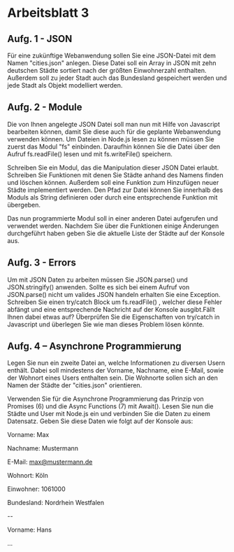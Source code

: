 # Arbeitsblatt 3

## Aufg. 1 - JSON
Für eine zukünftige Webanwendung sollen Sie eine JSON-Datei mit dem Namen "cities.json" anlegen. Diese Datei soll ein Array in JSON mit zehn deutschen Städte sortiert nach der größten Einwohnerzahl enthalten. Außerdem soll zu jeder Stadt auch das Bundesland gespeichert werden und jede Stadt als Objekt modelliert werden.

## Aufg.  2 - Module
Die von Ihnen angelegte JSON Datei soll man nun mit Hilfe von Javascript bearbeiten können, damit Sie diese auch für die geplante Webanwendung verwenden können. Um Dateien in Node.js lesen zu können müssen Sie zuerst das Modul "fs" einbinden. Daraufhin können Sie die Datei über den Aufruf fs.readFile() lesen und mit fs.writeFile() speichern.

Schreiben Sie ein Modul, das die Manipulation dieser JSON Datei erlaubt. Schreiben Sie Funktionen mit denen Sie Städte anhand des Namens finden und löschen können. Außerdem soll eine Funktion zum Hinzufügen neuer Städte implementiert werden. Den Pfad zur Datei können Sie innerhalb des Moduls als String definieren oder durch eine entsprechende Funktion mit übergeben.

Das nun programmierte Modul soll in einer anderen Datei aufgerufen und verwendet werden. Nachdem Sie über die Funktionen einige Änderungen durchgeführt haben geben Sie die aktuelle Liste der Städte auf der Konsole aus.


## Aufg. 3 - Errors
Um mit JSON Daten zu arbeiten müssen Sie JSON.parse() und JSON.stringify() anwenden. Sollte es sich bei einem Aufruf von JSON.parse() nicht um valides JSON handeln erhalten Sie eine Exception. Schreiben Sie einen try/catch Block um fs.readFile() , welcher diese Fehler abfängt und eine entsprechende Nachricht auf der Konsole ausgibt.Fällt Ihnen dabei etwas auf? Überprüfen Sie die Eigenschaften von try/catch in Javascript und überlegen Sie wie man dieses Problem lösen könnte.


## Aufg. 4 – Asynchrone Programmierung

Legen Sie nun ein zweite Datei an, welche Informationen zu diversen Usern enthält. Dabei soll mindestens der Vorname, Nachname, eine E-Mail, sowie der Wohnort eines Users enthalten sein. Die Wohnorte sollen sich an den Namen der Städte der "cities.json" orientieren.

Verwenden Sie für die Asynchrone Programmierung das Prinzip von Promises (6) und die Async Functions (7) mit Await().
Lesen Sie nun die Städte und User mit Node.js ein und verbinden Sie die Daten zu einem Datensatz. Geben Sie diese Daten wie folgt auf der Konsole aus:

Vorname: Max

Nachname: Mustermann

E-Mail: max@mustermann.de

Wohnort: Köln

Einwohner: 1061000

Bundesland: Nordrhein Westfalen

--

Vorname: Hans

...
